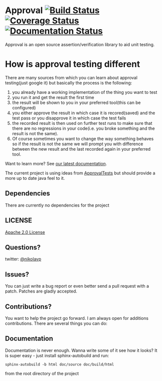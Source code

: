 Approval [![Build Status](https://secure.travis-ci.org/nikolavp/approval.png)](http://travis-ci.org/nikolavp/approval) [![Coverage Status](https://coveralls.io/repos/nikolavp/approval/badge.png)](https://coveralls.io/r/nikolavp/approval) [![Documentation Status](https://readthedocs.org/projects/approval/badge/?version=latest)](https://readthedocs.org/projects/approval/?badge=latest)
=======
Approval is an open source assertion/verification library to aid unit testing.

How is approval testing different
=================================

There are many sources from which you can learn about approval testing(just google it) but basically the process is the following:

1. you already have a working implementation of the thing you want to test
2. you run it and get the result the first time
3. the result will be shown to you in your preferred tool(this can be configured)
4. you either approve the result in which case it is recored(saved) and the test pass or you disapprove it in which case the test fails
5. the recorded result is then used on further test runs to make sure that there are no regressions in your code(i.e. you broke something and the result is not the same).
6. Of course sometimes you want to change the way something behaves so if the result is not the same we will prompt you with difference between the new result and the last recorded again in your preferred tool.

Want to learn more? See [our latest documentation](http://approval.readthedocs.org/en/latest/).

The current project is using ideas from [ApprovalTests](https://github.com/approvals/ApprovalTests.Java) but should provide a more up to date java feel to it.

Dependencies
---
There are currently no dependencies for the project

## LICENSE
[Apache 2.0 License](https://github.com/SignalR/SignalR/blob/master/LICENSE.md)


Questions?
---

twitter: [@nikolavp](https://twitter.com/#!/nikolavp)

Issues?
---
You can just write a bug report or even better send a pull request with a patch. Patches are gladly accepted.


Contributions?
---
You want to help the project go forward. I am always open for additions contributions. There are several things you can do:

Documentation
-----
Documentation is never enough. Wanna write some of it see how it looks? It is super easy - just install sphinx-autobuild and run:
```
sphinx-autobuild -b html doc/source doc/build/html
```

from the root directory of the project
